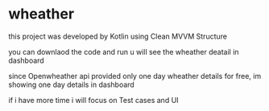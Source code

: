 # wheather
this project was developed by Kotlin using Clean MVVM Structure

you can downlaod the code and run u will see the wheather deatail in dashboard

since Openwheather api provided only one day wheather details for free, im showing one day details in dashboard

if i have more time i will focus on Test cases and UI

